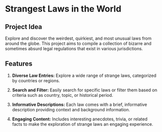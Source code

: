 # Strangest Laws in the World

## Project Idea

Explore and discover the weirdest, quirkiest, and most unusual laws from around the globe. This project aims to compile a collection of bizarre and sometimes absurd legal regulations that exist in various jurisdictions. 

## Features

1. **Diverse Law Entries:** Explore a wide range of strange laws, categorized by countries or regions.

2. **Search and Filter:** Easily search for specific laws or filter them based on criteria such as country, topic, or historical period.

3. **Informative Descriptions:** Each law comes with a brief, informative description providing context and background information.

4. **Engaging Content:** Includes interesting anecdotes, trivia, or related facts to make the exploration of strange laws an engaging experience.
